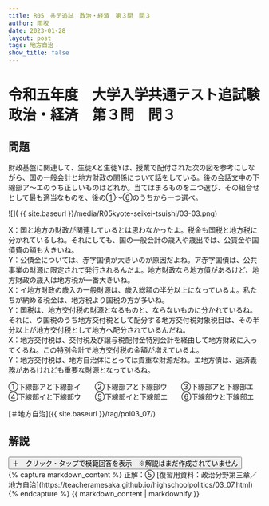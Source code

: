 ```yaml
---
title: R05　共テ追試　政治・経済　第３問　問３
author: 雨坂
date: 2023-01-28
layout: post
tags: 地方自治
show_title: false
---
```

  
# 令和五年度　大学入学共通テスト追試験　政治・経済　第３問　問３  
  
## 問題  
財政基盤に関連して、生徒Xと生徒Yは、授業で配付された次の図を参考にしながら、国の一般会計と地方財政の関係について話をしている。後の会話文中の下線部ア〜エのうち正しいものはどれか。当てはまるものを二つ選び、その組合せとして最も適当なものを、後の①～⑥のうちから一つ選べ。  
  
![]( {{ site.baseurl }}/media/R05kyote-seikei-tsuishi/03-03.png)  
  
X：国と地方の財政が関連しているとは思わなかったよ。税金も国税と地方税に分かれているしね。それにしても、国の一般会計の歳入や歳出では、公賃金や国債費の額も大きいね。  
Y：公債金については、赤字国債が大きいのが原因だよね。ア赤字国債は、公共事業の財源に限定されて発行されるんだよ。地方財政なら地方債があるけど、地方財政の歳入は地方税が一番大きいね。  
X：イ地方財政の歳入の一般財源は、歳入総額の半分以上になっているよ。私たちが納める税金は、地方税より国税の方が多いね。  
Y：国税は、地方交付税の財源となるものと、ならないものに分かれているね。それに、ウ国税のうち地方交付税として配分する地方交付税対象税目は、その半分以上が地方交付税として地方へ配分されているんだね。  
X：地方交付税は、交付税及び譲与税配付金特別会計を経由して地方財政に入ってくるね。この特別会計で地方交付税の金額が増えているよ。  
Y：地方交付税は、地方自治体にとっては貴重な財源だね。エ地方債は、返済義務があるけれども重要な財源となっているね。  
  
①下線部アと下線部イ　　②下線部アと下線部ウ　　③下線部アと下線部エ  
④下線部イと下線部ウ　　⑤下線部イと下線部エ　　⑥下線部ウと下線部エ  
  
[＃地方自治]({{ site.baseurl }}/tag/pol03_07/)  
  
## 解説  
<div class="collapsible">
  <button class="collapsible-button">＋　クリック・タップで模範回答を表示　※解説はまだ作成されていません</button>
  <div class="collapsible-content">
    {% capture markdown_content %}
正解：⑤  
[復習用資料：政治分野第三章／地方自治](https://teacheramesaka.github.io/highschoolpolitics/03_07.html)  
    {% endcapture %}
    {{ markdown_content | markdownify }}
  </div>
</div>